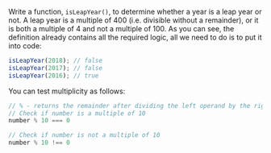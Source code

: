 
Write a function, `isLeapYear()`, to determine whether a year is a leap year or not. A leap year is a multiple of 400 (i.e. divisible without a remainder), or it is both a multiple of 4 and not a multiple of 100. As you can see, the definition already contains all the required logic, all we need to do is to put it into code:

```javascript
isLeapYear(2018); // false
isLeapYear(2017); // false
isLeapYear(2016); // true
```

You can test multiplicity as follows:

```javascript
// % - returns the remainder after dividing the left operand by the right one
// Check if number is a multiple of 10
number % 10 === 0

// Check if number is not a multiple of 10
number % 10 !== 0
```
